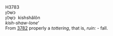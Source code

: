 <body>
  <p>H3783<br>  כּשּׁלון  <br> כִּשָּׁלוֹן  ‎  kishshâlôn  <br><i>kish-shaw-lone‘ </i><br>From <a href="h3782.htm">3782</a>  properly a <i>tottering</i>, that is, <i>ruin: - </i>fall.<br></p>
 </body>